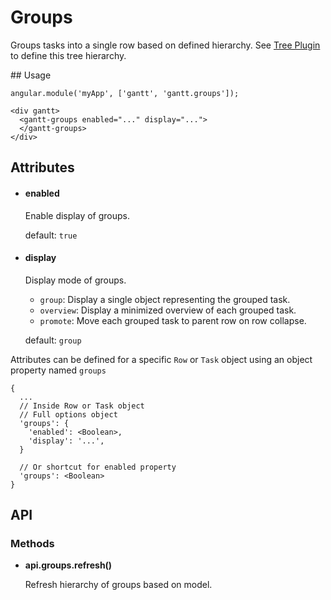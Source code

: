 # Groups

Groups tasks into a single row based on defined hierarchy. See [Tree Plugin](tree.md#model) to define this tree hierarchy.

## Usage

    angular.module('myApp', ['gantt', 'gantt.groups']);

<!-- -->

    <div gantt>
      <gantt-groups enabled="..." display="...">
      </gantt-groups>
    </div>

## Attributes

- #### enabled

    Enable display of groups.

    default: `true`

- #### display

    Display mode of groups.

    - `group`: Display a single object representing the grouped task.
    - `overview`: Display a minimized overview of each grouped task.
    - `promote`: Move each grouped task to parent row on row collapse.

    default: `group`

Attributes can be defined for a specific `Row` or `Task` object using an object property named `groups`

    {
      ...
      // Inside Row or Task object
      // Full options object
      'groups': {
        'enabled': <Boolean>,
        'display': '...',
      }

      // Or shortcut for enabled property
      'groups': <Boolean>
    }

## API

### Methods
    
- **api.groups.refresh()**

    Refresh hierarchy of groups based on model.
